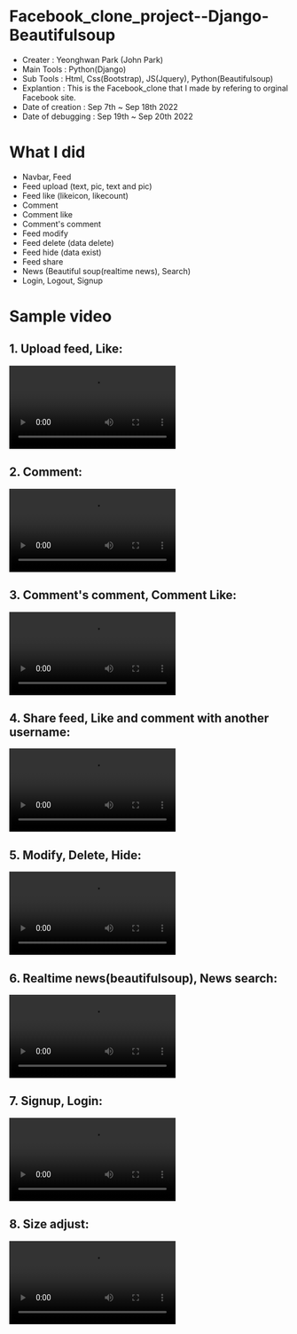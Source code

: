 # Facebook_clone_project--Django-Beautifulsoup

- Creater : Yeonghwan Park (John Park)
- Main Tools : Python(Django)
- Sub Tools : Html, Css(Bootstrap), JS(Jquery), Python(Beautifulsoup)
- Explantion :
This is the Facebook_clone that I made by refering to orginal Facebook site.
- Date of creation : Sep 7th ~ Sep 18th 2022
- Date of debugging : Sep 19th ~ Sep 20th 2022

# What I did
- Navbar, Feed
- Feed upload (text, pic, text and pic)
- Feed like (likeicon, likecount)
- Comment
- Comment like
- Comment's comment
- Feed modify
- Feed delete (data delete)
- Feed hide (data exist)
- Feed share
- News (Beautiful soup(realtime news), Search)
- Login, Logout, Signup

# Sample video

<h2> 1. Upload feed, Like: </h2>
<video src="https://user-images.githubusercontent.com/106279616/191623900-1e35f405-4a8a-447b-92b4-7639bc497efd.mp4"></video>
<h2> 2. Comment: </h2>
<video src="https://user-images.githubusercontent.com/106279616/191623982-7c4986b7-1879-42a9-a4f0-3bb11e4f1f1b.mp4"></video>
<h2> 3. Comment's comment, Comment Like: </h2>
<video src="https://user-images.githubusercontent.com/106279616/191623996-0cdf3b36-022f-4b01-a795-76c55546bed6.mp4"></video>
<h2> 4. Share feed, Like and comment with another username: </h2>
<video src="https://user-images.githubusercontent.com/106279616/191624087-95245bb3-3e81-42e2-9483-9e1a615d57a5.mp4"></video>
<h2> 5. Modify, Delete, Hide: </h2>
<video src="https://user-images.githubusercontent.com/106279616/191624251-c0a7c405-7f2f-4c69-b379-b41f4c5837b1.mp4"></video>
<h2> 6. Realtime news(beautifulsoup), News search: </h2>
<video src="https://user-images.githubusercontent.com/106279616/191624366-42407108-0dcf-4fac-a83a-ef9c86f721e6.mp4"></video>
<h2> 7. Signup, Login: </h2>
<video src="https://user-images.githubusercontent.com/106279616/191624598-051f4d9b-dc7c-4f77-b915-1506637aa6ae.mp4"></video>
<h2> 8. Size adjust: </h2>
<video src="https://user-images.githubusercontent.com/106279616/191624649-bf137988-083b-4e8f-bd23-a15a92e42343.mp4"></video>
